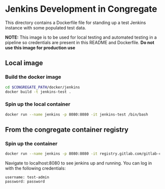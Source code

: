 # Jenkins Development in Congregate

This directory contains a Dockerfile file for standing up a test Jenkins instance with some populated test data.

**NOTE:** This image is to be used for local testing and automated testing in a pipeline so credentials are present in this README and Dockerfile. **Do not use this image for production use**

## Local image

### Build the docker image

```bash
cd $CONGREGATE_PATH/docker/jenkins
docker build -t jenkins-test .
```

### Spin up the local container

```bash
docker run --name jenkins -p 8080:8080 -it jenkins-test /bin/bash
```

## From the congregate container registry

### Spin up the container

```bash
docker run --name jenkins -p 8080:8080 -it registry.gitlab.com/gitlab-com/customer-success/professional-services-group/global-practice-development/migration/congregate/jenkins-seed:latest /bin/bash
```

Navigate to localhost:8080 to see jenkins up and running. You can log in with the following credentials:

```
username: test-admin
password: password
```

